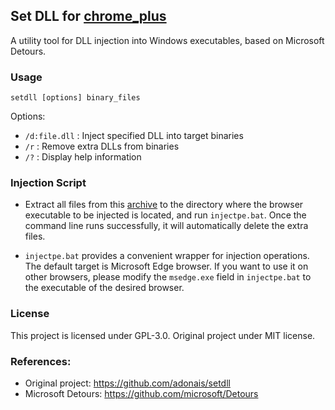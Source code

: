 ## Set DLL for [chrome_plus](https://github.com/Bush2021/chrome_plus)

A utility tool for DLL injection into Windows executables, based on Microsoft Detours.

### Usage

```
setdll [options] binary_files
```

Options:
* `/d:file.dll` : Inject specified DLL into target binaries
* `/r` : Remove extra DLLs from binaries
* `/?` : Display help information

### Injection Script

* Extract all files from this [archive](https://github.com/Bush2021/chrome_plus/releases/download/latest/setdll.7z) to the directory where the browser executable to be injected is located, and run `injectpe.bat`. Once the command line runs successfully, it will automatically delete the extra files.

* `injectpe.bat` provides a convenient wrapper for injection operations. The default target is Microsoft Edge browser. If you want to use it on other browsers, please modify the `msedge.exe` field in `injectpe.bat` to the executable of the desired browser.


### License

This project is licensed under GPL-3.0. 
Original project under MIT license.

### References:
- Original project: https://github.com/adonais/setdll
- Microsoft Detours: https://github.com/microsoft/Detours
